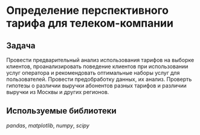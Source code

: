 # Определение перспективного тарифа для телеком-компании

## Задача

Провести предварительный анализ использования тарифов на выборке клиентов, проанализировать поведение клиентов при использовании услуг оператора и рекомендовать оптимальные наборы услуг для пользователей. Провести предобработку данных, их анализ. Проверть гипотезы о различии выручки абонентов разных тарифов и различии выручки из Москвы и других регионов.

## Используемые библиотеки
*pandas*, *matplotlib*, *numpy*, *scipy*
